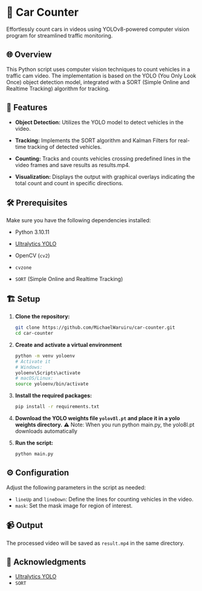 # 🚗 Car Counter

Effortlessly count cars in videos using YOLOv8-powered computer vision program for streamlined traffic monitoring.

## 🌐 Overview

This Python script uses computer vision techniques to count vehicles in a traffic cam video. The implementation is based on the YOLO (You Only Look Once) object detection model, integrated with a SORT (Simple Online and Realtime Tracking) algorithm for tracking.

## 🚀  Features

- **Object Detection:** Utilizes the YOLO model to detect vehicles in the video.

- **Tracking:** Implements the SORT algorithm and Kalman Filters for real-time tracking of detected vehicles.

- **Counting:** Tracks and counts vehicles crossing predefined lines in the video frames and save results as results.mp4.

- **Visualization:** Displays the output with graphical overlays indicating the total count and count in specific directions.


## 🛠️ Prerequisites

Make sure you have the following dependencies installed:
- Python 3.10.11

- [Ultralytics YOLO](https://github.com/ultralytics/yolov5)

- OpenCV (`cv2`)

- `cvzone`

- `SORT` (Simple Online and Realtime Tracking)

## 🏗️ Setup

1. **Clone the repository:**

   ```bash
   git clone https://github.com/MichaelWaruiru/car-counter.git
   cd car-counter
   ```

2. **Create and activate a virtual environment**

    ```bash
    python -m venv yoloenv
    # Activate it
    # Windows:
    yoloenv\Scripts\activate
    # macOS/Linux:
    source yoloenv/bin/activate
    ```

2. **Install the required packages:**
    ```bash
    pip install -r requirements.txt
    ```

3. **Download the YOLO weights file `yolov8l.pt` and place it in a yolo weights directory.**
   ⚠️ Note: When you run python main.py, the yolo8l.pt downloads automatically

4. **Run the script:**
    ```bash
    python main.py
    ```

## ⚙️ Configuration
Adjust the following parameters in the script as needed:  
- `lineUp` and `lineDown`: Define the lines for counting vehicles in the video.
- `mask`: Set the mask image for region of interest.

## 📹 Output
The processed video will be saved as `result.mp4` in the same directory.

## 🙌  Acknowledgments
- [Ultralytics YOLO](https://github.com/ultralytics/yolov5)
- ```SORT```